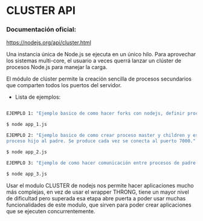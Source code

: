 # CLUSTER API

### Documentación oficial:
https://nodejs.org/api/cluster.html

Una instancia única de Node.js se ejecuta en un único hilo. Para aprovechar los sistemas multi-core, el usuario a veces querrá lanzar un clúster de procesos Node.js para manejar la carga.

El módulo de clúster permite la creación sencilla de procesos secundarios que comparten todos los puertos del servidor.

- Lista de ejemplos:

```sh

EJEMPLO 1: "Ejemplo basico de como hacer forks con nodejs, definir proceso master y childrens."

$ node app_1.js

EJEMPLO 2: "Ejemplo basico de como crear proceso master y children y establecer una comunicación entre un 
proceso hijo al padre. Se produce cada vez se conecta al puerto 7000."

$ node app_2.js

EJEMPLO 3: "Ejemplo de como hacer comunicación entre procesos de padre a hijo y de hijo a padre."

$ node app_3.js

```
Usar el modulo CLUSTER de nodejs nos permite hacer aplicaciones mucho más complejas, en vez de usar el wrapper THRONG, tiene un mayor nivel de dificultad pero superada esa etapa abre puerta a poder usar muchas funcionalidades de este modulo, que sirven para poder crear aplicaciones que se ejecuten concurrentemente.
